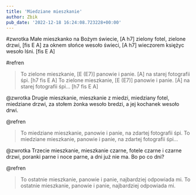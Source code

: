 ```yaml
---
title: 'Miedziane mieszkanie'
author: Zbik
pub_date: '2022-12-18 16:24:08.723228+00:00'
---
```


#zwrotka
Małe mieszkanko na Bożym świecie, [A h7]
zielony fotel, zielone drzwi, [fis E A]
za oknem słońce wesoło świeci, [A h7]
wieczorem księżyc wesoło lśni. [fis E A]

#refren
>To zielone mieszkanie, [E (E7)]
>panowie i panie. [A]
>na starej fotografii śpi. [h7 fis E A]
>To zielone mieszkanie, [E (E7)]
>panowie i panie. [A]
>na starej fotografii śpi… [h7 fis E A]

@zwrotka
Drugie mieszkanie, mieszkanie z miedzi,
miedziany fotel, miedziane drzwi,
za stołem żonka wesoło bredzi,
a jej kochanek wesoło drwi.

@refren
>To miedziane mieszkanie,
>panowie i panie,
>na zdartej fotografii śpi.
>To miedziane mieszkanie,
>panowie i panie,
>na zdartej fotografii śpi…

@zwrotka
Trzecie mieszkanie, mieszkanie czarne,
fotele czarne i czarne drzwi,
poranki parne i noce parne,
a dni już nie ma. Bo po co dni?

@refren
>To ostatnie mieszkanie,
>panowie i panie,
>najbardziej odpowiada mi.
>To ostatnie mieszkanie,
>panowie i panie,
>najbardziej odpowiada mi.